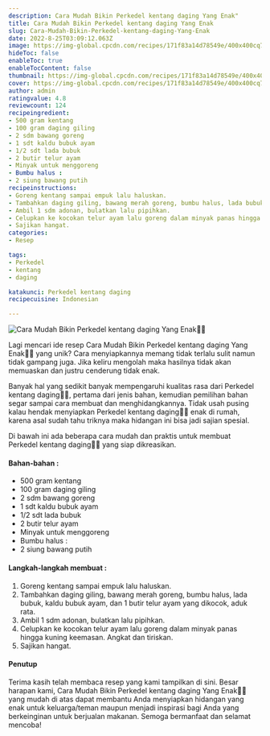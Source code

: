 ```yaml
---
description: Cara Mudah Bikin Perkedel kentang daging Yang Enak"
title: Cara Mudah Bikin Perkedel kentang daging Yang Enak
slug: Cara-Mudah-Bikin-Perkedel-kentang-daging-Yang-Enak
date: 2022-8-25T03:09:12.063Z
image: https://img-global.cpcdn.com/recipes/171f83a14d78549e/400x400cq70/photo.jpg
hideToc: false
enableToc: true
enableTocContent: false
thumbnail: https://img-global.cpcdn.com/recipes/171f83a14d78549e/400x400cq70/photo.jpg
cover: https://img-global.cpcdn.com/recipes/171f83a14d78549e/400x400cq70/photo.jpg
author: admin
ratingvalue: 4.8
reviewcount: 124
recipeingredient:
- 500 gram kentang
- 100 gram daging giling
- 2 sdm bawang goreng
- 1 sdt kaldu bubuk ayam
- 1/2 sdt lada bubuk
- 2 butir telur ayam
- Minyak untuk menggoreng
- Bumbu halus :
- 2 siung bawang putih
recipeinstructions:
- Goreng kentang sampai empuk lalu haluskan.
- Tambahkan daging giling, bawang merah goreng, bumbu halus, lada bubuk, kaldu bubuk ayam, dan 1 butir telur ayam yang dikocok, aduk rata.
- Ambil 1 sdm adonan, bulatkan lalu pipihkan.
- Celupkan ke kocokan telur ayam lalu goreng dalam minyak panas hingga kuning keemasan. Angkat dan tiriskan.
- Sajikan hangat.
categories:
- Resep

tags:
- Perkedel
- kentang
- daging

katakunci: Perkedel kentang daging
recipecuisine: Indonesian

---
```


![Cara Mudah Bikin Perkedel kentang daging Yang Enak👩‍🍳](https://img-global.cpcdn.com/recipes/171f83a14d78549e/400x400cq70/photo.jpg)

Lagi mencari ide resep Cara Mudah Bikin Perkedel kentang daging Yang Enak👩‍🍳 yang unik? Cara menyiapkannya memang tidak terlalu sulit namun tidak gampang juga. Jika keliru mengolah maka hasilnya tidak akan memuaskan dan justru cenderung tidak enak.

Banyak hal yang sedikit banyak mempengaruhi kualitas rasa dari Perkedel kentang daging👩‍🍳, pertama dari jenis bahan, kemudian pemilihan bahan segar sampai cara membuat dan menghidangkannya. Tidak usah pusing kalau hendak menyiapkan Perkedel kentang daging👩‍🍳 enak di rumah, karena asal sudah tahu triknya maka hidangan ini bisa jadi sajian spesial.

Di bawah ini ada beberapa cara mudah dan praktis untuk membuat Perkedel kentang daging👩‍🍳 yang siap dikreasikan.

<!--inarticleads1-->

#### Bahan-bahan :

- 500 gram kentang
- 100 gram daging giling
- 2 sdm bawang goreng
- 1 sdt kaldu bubuk ayam
- 1/2 sdt lada bubuk
- 2 butir telur ayam
- Minyak untuk menggoreng
- Bumbu halus :
- 2 siung bawang putih

<!--inarticleads2-->

#### Langkah-langkah membuat :

1. Goreng kentang sampai empuk lalu haluskan.
1. Tambahkan daging giling, bawang merah goreng, bumbu halus, lada bubuk, kaldu bubuk ayam, dan 1 butir telur ayam yang dikocok, aduk rata.
1. Ambil 1 sdm adonan, bulatkan lalu pipihkan.
1. Celupkan ke kocokan telur ayam lalu goreng dalam minyak panas hingga kuning keemasan. Angkat dan tiriskan.
1. Sajikan hangat.

#### Penutup

Terima kasih telah membaca resep yang kami tampilkan di sini. Besar harapan kami, Cara Mudah Bikin Perkedel kentang daging Yang Enak👩‍🍳 yang mudah di atas dapat membantu Anda menyiapkan hidangan yang enak untuk keluarga/teman maupun menjadi inspirasi bagi Anda yang berkeinginan untuk berjualan makanan. Semoga bermanfaat dan selamat mencoba!